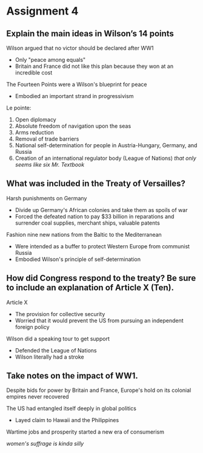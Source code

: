 # Assignment 4

## Explain the main ideas in Wilson’s 14 points

Wilson argued that no victor should be declared after WW1
- Only "peace among equals"
- Britain and France did not like this plan because they won at an incredible
  cost

The Fourteen Points were a Wilson's blueprint for peace
- Embodied an important strand in progressivism

Le pointe:
1. Open diplomacy
2. Absolute freedom of navigation upon the seas
3. Arms reduction
4. Removal of trade barriers
5. National self-determination for people in Austria-Hungary, Germany, and Russia
6. Creation of an international regulator body (League of Nations)
*that only seems like six Mr. Textbook*

## What was included in the Treaty of Versailles?

Harsh punishments on Germany
- Divide up Germany's African colonies and take them as spoils of war
- Forced the defeated nation to pay $33 billion in reparations and surrender
  coal supplies, merchant ships, valuable patents

Fashion nine new nations from the Baltic to the Mediterranean
- Were intended as a buffer to protect Western Europe from communist Russia
- Embodied Wilson's principle of self-determination

## How did Congress respond to the treaty? Be sure to include an explanation of Article X (Ten).

Article X
- The provision for collective security
- Worried that it would prevent the US from pursuing an independent foreign
  policy

Wilson did a speaking tour to get support
- Defended the League of Nations
- Wilson literally had a stroke

## Take notes on the impact of WW1.

Despite bids for power by Britain and France, Europe's hold on its colonial
empires never recovered

The US had entangled itself deeply in global politics
- Layed claim to Hawaii and the Philippines

Wartime jobs and prosperity started a new era of consumerism

*women's suffrage is kinda silly*


